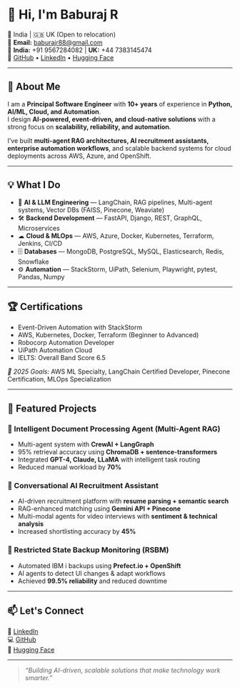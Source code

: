 # 👋 Hi, I'm Baburaj R

📍 India | 🇬🇧 UK (Open to relocation)  
📧 **Email:** [baburajr88@gmail.com](mailto:baburajr88@gmail.com)  
📱 **India:** +91 9567284082 | **UK:** +44 7383145474  
🔗 [GitHub](https://github.com/baburajr) • [LinkedIn](https://www.linkedin.com/in/baburajr) • [Hugging Face](https://huggingface.co/baburajr)

---

## 🚀 About Me

I am a **Principal Software Engineer** with **10+ years** of experience in **Python, AI/ML, Cloud, and Automation**.  
I design **AI-powered, event-driven, and cloud-native solutions** with a strong focus on **scalability, reliability, and automation**.

I’ve built **multi-agent RAG architectures, AI recruitment assistants, enterprise automation workflows**, and scalable backend systems for cloud deployments across AWS, Azure, and OpenShift.

---

## 💡 What I Do

- 🤖 **AI & LLM Engineering** — LangChain, RAG pipelines, Multi-agent systems, Vector DBs (FAISS, Pinecone, Weaviate)
- 🛠 **Backend Development** — FastAPI, Django, REST, GraphQL, Microservices
- ☁ **Cloud & MLOps** — AWS, Azure, Docker, Kubernetes, Terraform, Jenkins, CI/CD
- 🗄 **Databases** — MongoDB, PostgreSQL, MySQL, Elasticsearch, Redis, Snowflake
- ⚙ **Automation** — StackStorm, UiPath, Selenium, Playwright, pytest, Pandas, Numpy

---

## 🏆 Certifications

- Event-Driven Automation with StackStorm  
- AWS, Kubernetes, Docker, Terraform (Beginner to Advanced)  
- Robocorp Automation Developer  
- UiPath Automation Cloud  
- IELTS: Overall Band Score 6.5  

*📅 2025 Goals:* AWS ML Specialty, LangChain Certified Developer, Pinecone Certification, MLOps Specialization

---

## 📌 Featured Projects

### 🧾 Intelligent Document Processing Agent (Multi-Agent RAG)
- Multi-agent system with **CrewAI + LangGraph**
- 95% retrieval accuracy using **ChromaDB + sentence-transformers**
- Integrated **GPT-4, Claude, LLaMA** with intelligent task routing  
- Reduced manual workload by **70%**

### 💼 Conversational AI Recruitment Assistant
- AI-driven recruitment platform with **resume parsing + semantic search**
- RAG-enhanced matching using **Gemini API + Pinecone**
- Multi-modal agents for video interviews with **sentiment & technical analysis**
- Increased shortlisting accuracy by **45%**

### 🔄 Restricted State Backup Monitoring (RSBM)
- Automated IBM i backups using **Prefect.io + OpenShift**
- AI agents to detect UI changes & adapt workflows
- Achieved **99.5% reliability** and reduced downtime

---

## 📫 Let's Connect

💼 [LinkedIn](https://www.linkedin.com/in/baburajr)  
💻 [GitHub](https://github.com/baburajr)  
🤗 [Hugging Face](https://huggingface.co/baburajr)  

---

> _“Building AI-driven, scalable solutions that make technology work smarter.”_
